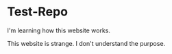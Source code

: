 # Test-Repo
I'm learning how this website works.

This website is strange.
I don't understand the purpose. 
